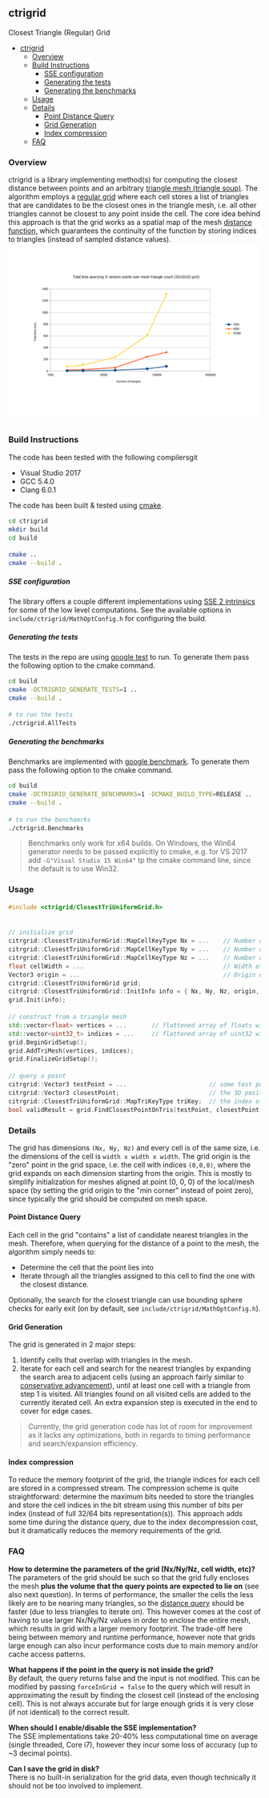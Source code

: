 ## ctrigrid

Closest Triangle (Regular) Grid


<!-- @import "[TOC]" {cmd="toc" depthFrom=1 depthTo=6 orderedList=false} -->

<!-- code_chunk_output -->

- [ctrigrid](#ctrigrid)
  - [Overview](#overview)
  - [Build Instructions](#build-instructions)
      - [SSE configuration](#sse-configuration)
      - [Generating the tests](#generating-the-tests)
      - [Generating the benchmarks](#generating-the-benchmarks)
  - [Usage](#usage)
  - [Details](#details)
    - [Point Distance Query](#point-distance-query)
    - [Grid Generation](#grid-generation)
    - [Index compression](#index-compression)
  - [FAQ](#faq)

<!-- /code_chunk_output -->


### Overview

ctrigrid is a library implementing method(s) for computing the closest distance between points and an arbitrary [triangle mesh (triangle soup)](https://en.wikipedia.org/wiki/Polygon_soup).
The algorithm employs a [regular grid](https://en.wikipedia.org/wiki/Regular_grid) where each cell stores a list of triangles that are candidates to be the closest ones in the triangle mesh, i.e. all other triangles cannot be closest to any point inside the cell. The core idea behind this approach is that the grid works as a spatial map of the mesh [distance function](https://en.wikipedia.org/wiki/Signed_distance_function), which guarantees the continuity of the function by storing indices to triangles (instead of sampled distance values).  
![](docs/benchmark_qpts_vs_tris.png)

### Build Instructions

The code has been tested with the following compilersgit
- Visual Studio 2017
- GCC 5.4.0
- Clang 6.0.1

The code has been built & tested using [cmake](https://cmake.org/).
```bash
cd ctrigrid
mkdir build
cd build

cmake ..
cmake --build .
```

##### SSE configuration

The library offers a couple different implementations using [SSE 2 intrinsics](include/ctrigrid/MathOptConfig.h) for some of the low level computations.
See the available options in `include/ctrigrid/MathOptConfig.h` for configuring the build.

##### Generating the tests

The tests in the repo are using [google test](https://github.com/google/googletest) to run.
To generate them pass the following option to the cmake command.
```bash
cd build
cmake -DCTRIGRID_GENERATE_TESTS=1 ..
cmake --build .

# to run the tests
./ctrigrid.AllTests
```

##### Generating the benchmarks

Benchmarks are implemented with [google benchmark](https://github.com/google/benchmark).
To generate them pass the following option to the cmake command.
```bash
cd build
cmake -DCTRIGRID_GENERATE_BENCHMARKS=1 -DCMAKE_BUILD_TYPE=RELEASE ..
cmake --build .

# to run the benchamrks
./ctrigrid.Benchmarks
```

> Benchmarks only work for x64 builds. On Windows, the Win64 generator needs to be passed explicitly to cmake, e.g. for VS 2017 add `-G"Visual Studio 15 Win64"` tp the cmake command line, since the default is to use Win32. 

### Usage

```cpp
#include <ctrigrid/ClosestTriUniformGrid.h>


// initialize grid
citrgrid::ClosestTriUniformGrid::MapCellKeyType Nx = ...    // Number of cells along X axis
citrgrid::ClosestTriUniformGrid::MapCellKeyType Ny = ...    // Number of cells along Y axis
citrgrid::ClosestTriUniformGrid::MapCellKeyType Nz = ...    // Number of cells along Z axis
float cellWidth = ...                                       // Width of the cell, size is the same along all dimensions
Vector3 origin = ...                                        // Origin of the grid in world space, i.e. cell at index (0, 0, 0) 
citrgrid::ClosestTriUniformGrid grid;
citrgrid::ClosestTriUniformGrid::InitInfo info = { Nx, Ny, Nz, origin, cellWidth };
grid.Init(info);

// construct from a triangle mesh
std::vector<float> vertices = ...       // flattened array of floats with the x,y,z coordinates of the mesh vertices
std::vector<uint32_t> indices = ...     // flattened array of uint32 with the triplets of each triangle vertex
grid.BeginGridSetup();
grid.AddTriMesh(vertices, indices);
grid.FinalizeGridSetup();

// query a point
citrgrid::Vector3 testPoint = ...                       // some test point
citrgrid::Vector3 closestPoint;                         // the 3D position in the surface of the tri mesh that is closest to testPoint 
citrgrid::ClosestTriUniformGrid::MapTriKeyType triKey;  // the index of the mesh triangle where the closestPoint lies on
bool validResult = grid.FindClosestPointOnTris(testPoint, closestPoint, triKey);
```

### Details

The grid has dimensions `(Nx, Ny, Nz)` and every cell is of the same size, i.e. the dimensions of the cell is `width x width x width`.
The grid origin is the "zero" point in the grid space, i.e. the cell with indices `(0,0,0)`, where the grid expands on each dimension starting from the origin. This is mostly to simplify initialization for meshes aligned at point (0, 0, 0) of the local/mesh space (by setting the grid origin to the "min corner" instead of point zero), since typically the grid should be computed on mesh space.


#### Point Distance Query

Each cell in the grid "contains" a list of candidate nearest triangles in the mesh. Therefore, when querying for the distance of a point to the mesh, the algorithm simply needs to:
- Determine the cell that the point lies into
- Iterate through all the triangles assigned to this cell to find the one with the closest distance.

Optionally, the search for the closest triangle can use bounding sphere checks for early exit (on by default, see `include/ctrigrid/MathOptConfig.h`).

#### Grid Generation  

The grid is generated in 2 major steps:
1) Identify cells that overlap with triangles in the mesh.
2) Iterate for each cell and search for the nearest triangles by expanding the search area to adjacent cells (using an approach fairly similar to [conservative advancement](https://wwwx.cs.unc.edu/~geom/papers/documents/articles/2009/tang09.pdf)), until at least one cell with a triangle from step 1 is visited. All triangles found on all visited cells are added to the currently iterated cell. An extra expansion step is executed in the end to cover for edge cases.

> Currently, the grid generation code has lot of room for improvement as it lacks any optimizations, both in regards to timing performance and search/expansion efficiency.

#### Index compression

To reduce the memory footprint of the grid, the triangle indices for each cell are stored in a compressed stream. The compression scheme is quite straightforward: determine the maximum bits needed to store the triangles and store the cell indices in the bit stream using this number of bits per index (instead of full 32/64 bits representation(s)).
This approach adds some time during the distance query, due to the index decompression cost, but it dramatically reduces the memory requirements of the grid. 

### FAQ
**How to determine the parameters of the grid (Nx/Ny/Nz, cell width, etc)?**  
The parameters of the grid should be such so that the grid fully encloses the mesh **plus the volume that the query points are expected to lie on** (see also next question).
In terms of performance, the smaller the cells the less likely are to be nearing many triangles, so the [distance query](#point-distance-query) should be faster (due to less triangles to iterate on). This however comes at the cost of having to use larger Nx/Ny/Nz values in order to enclose the entire mesh, which results in grid with a larger memory footprint. The trade-off here being between memory and runtime performance, however note that grids large enough can also incur performance costs due to main memory and/or cache access patterns. 

**What happens if the point in the query is not inside the grid?**  
By default, the query returns false and the input is not modified. This can be modified by passing `forceInGrid = false` to the query which will result in approximating the result by finding the closest cell (instead of the enclosing cell). This is not always accurate but for large enough grids it is very close (if not identical) to the correct result.

**When should I enable/disable the SSE implementation?**  
The SSE implementations take 20-40% less computational time on average (single threaded, Core i7), however they incur some loss of accuracy (up to ~3 decimal points). 

**Can I save the grid in disk?**  
There is no built-in serialization for the grid data, even though technically it should not be too involved to implement.
